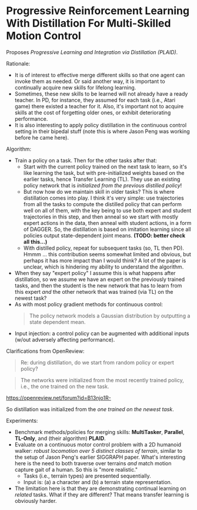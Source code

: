 # Progressive Reinforcement Learning With Distillation For Multi-Skilled Motion Control

Proposes *Progressive Learning and Integration via Distillation (PLAID)*.

Rationale:

- It is of interest to effective merge different skills so that one agent can
  invoke them as needed. Or said another way, it is important to continually
  acquire new skills for lifelong learning.
- Sometimes, these new skills to be learned will not already have a ready
  teacher. In PD, for instance, they assumed for each task (i.e., Atari game)
  there existed a teacher for it. Also, it's important not to acquire skills at
  the cost of forgetting older ones, or exhibit deteriorating performance.
- It is also interesting to apply policy distillation in the continuous control
  setting in their bipedal stuff (note this is where Jason Peng was working
  before he came here).

Algorithm:

- Train a policy on a task. Then for the other tasks after that: 
    - Start with the current policy trained on the next task to learn, so it's
      like learning the task, but with pre-initialized weights based on the
      earlier tasks, hence Transfer Learning (TL). They use an existing policy
      network that is *initialized from the previous distilled policy*!
    - But now how do we maintain skill in older tasks? This is where
      distillation comes into play. I think it's very simple: use trajectories
      from all the tasks to compute the distilled policy that can perform well
      on all of them, with the key being to use both expert and student
      trajectories in this step, and then anneal so we start with mostly expert
      actions in the data, then anneal with student actions, in a form of
      DAGGER. So, the distillation is based on imitation learning since all
      policies output state-dependent joint means. **(TODO: better check all
      this...)**
    - With distilled policy, repeat for subsequent tasks (so, TL then PD).
  Hmmm ... this contribution seems somewhat limited and obvious, but perhaps it
  has more impact than I would think? A lot of the paper is unclear, which is
  hindering my ability to understand the algorithm.
- When they say "expert policy" I assume this is what happens after
  distillation, so we assume we have an expert on the previously trained tasks,
  and then the student is the new network that has to learn from this expert
  *and* the other network that was trained (via TL) on the newest task?
- As with most policy gradient methods for continuous control:
    > The policy network models a Gaussian distribution by outputting a state
    > dependent mean.
- Input injection: a control policy can be augmented with additional inputs
  (w/out adversely affecting performance).

Clarifications from OpenReview:

> Re:  during distillation, do we start from random policy or expert policy?

> The networks were initialized from the most recently trained policy, i.e., the one trained on the new task.

https://openreview.net/forum?id=B13njo1R-

So distillation was initialized from the *one trained on the newest task*.


Experiments:

- Benchmark methods/policies for merging skills: **MultiTasker**, **Parallel**,
  **TL-Only**, and (their algorithm) **PLAID**.
- Evaluate on a continuous motor control problem with a 2D humanoid walker:
  *robust locomotion over 5 distinct classes of terrain*, similar to the setup
  of Jason Peng's earlier SIGGRAPH paper. What's interesting here is the need to
  both traverse over terrains *and* match motion capture gait of a human. So
  this is "more realistic."
    - Tasks (i.e., terrain types) are presented sequentially.
    - Input is: (a) a character and (b) a terrain state representation.
- The limitation here is that they are demonstrating continual learning on
  *related* tasks. What if they are different? That means transfer learning is
  obviously harder.
